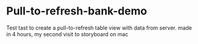 Pull-to-refresh-bank-demo
=========================

Test tast to create a pull-to-refresh table view with data from server. made in 4 hours, my second visit to storyboard on mac